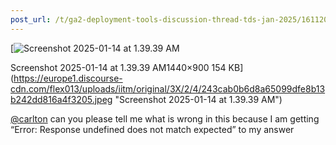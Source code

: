 ```yaml
---
post_url: /t/ga2-deployment-tools-discussion-thread-tds-jan-2025/161120/9
---
```

[![Screenshot 2025-01-14 at 1.39.39 AM](https://europe1.discourse-cdn.com/flex013/uploads/iitm/optimized/3X/2/4/243cab0b6d8a65099dfe8b13b242dd816a4f3205_2_690x431.jpeg)

Screenshot 2025-01-14 at 1.39.39 AM1440×900 154 KB](https://europe1.discourse-cdn.com/flex013/uploads/iitm/original/3X/2/4/243cab0b6d8a65099dfe8b13b242dd816a4f3205.jpeg "Screenshot 2025-01-14 at 1.39.39 AM")

  
[@carlton](/u/carlton) can you please tell me what is wrong in this because I am getting “Error: Response undefined does not match expected” to my answer